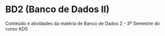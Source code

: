 # BD2 (Banco de Dados II) 
Conteúdo e atividades da matéria de Banco de Dados 2 - 3º Semestre do curso ADS
